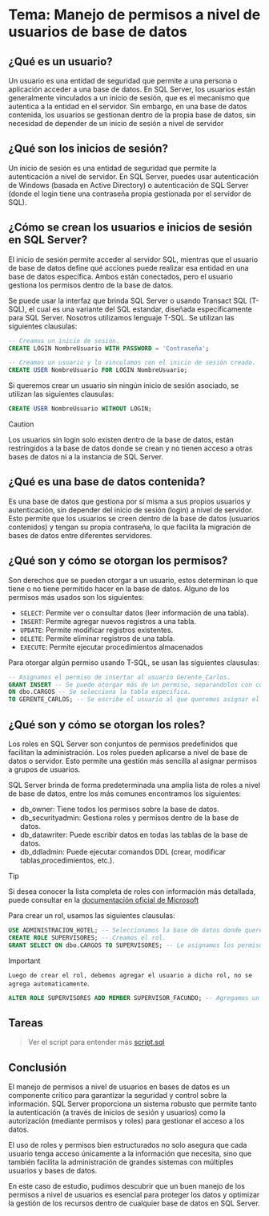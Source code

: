 # Tema: Manejo de permisos a nivel de usuarios de base de datos

## **¿Qué es un usuario?**

Un usuario es una entidad de seguridad que permite a una persona o aplicación acceder a una base de datos. En SQL Server, los usuarios están generalmente vinculados a un inicio de sesión, que es el mecanismo que autentica a la entidad en el servidor. Sin embargo, en una base de datos contenida, los usuarios se gestionan dentro de la propia base de datos, sin necesidad de depender de un inicio de sesión a nivel de servidor

## **¿Qué son los inicios de sesión?**

Un inicio de sesión es una entidad de seguridad que permite la autenticación a nivel de servidor. En SQL Server, puedes usar autenticación de Windows (basada en Active Directory) o autenticación de SQL Server (donde el login tiene una contraseña propia gestionada por el servidor de SQL).

## **¿Cómo se crean los usuarios e inicios de sesión en SQL Server?**

El inicio de sesión permite acceder al servidor SQL, mientras que el usuario de base de datos define qué acciones puede realizar esa entidad en una base de datos específica. Ambos están conectados, pero el usuario gestiona los permisos dentro de la base de datos.

Se puede usar la interfaz que brinda SQL Server o usando Transact SQL (T-SQL), el cual es una variante del SQL estandar, diseñada especificamente para SQL Server. Nosotros utilizamos lenguaje T-SQL. Se utilizan las siguientes clausulas:

```SQL
-- Creamos un inicio de sesión.
CREATE LOGIN NombreUsuario WITH PASSWORD = 'Contraseña';

-- Creamos un usuario y lo vinculamos con el inicio de sesión creado.
CREATE USER NombreUsuario FOR LOGIN NombreUsuario; 
```
Si queremos crear un usuario sin ningún inicio de sesión asociado, se utilizan las siguientes clausulas:

```SQL
CREATE USER NombreUsuario WITHOUT LOGIN;
```
> [!CAUTION]
> Los usuarios sin login solo existen dentro de la base de datos, están restringidos a la base de datos donde se crean y no tienen acceso a otras bases de datos ni a la instancia de SQL Server.

## **¿Qué es una base de datos contenida?**

Es una base de datos que gestiona por sí misma a sus propios usuarios y autenticación, sin depender del inicio de sesión (login) a nivel de servidor. Esto permite que los usuarios se creen dentro de la base de datos (usuarios contenidos) y tengan su propia contraseña, lo que facilita la migración de bases de datos entre diferentes servidores.

## **¿Qué son y cómo se otorgan los permisos?**

Son derechos que se pueden otorgar a un usuario, estos determinan lo que tiene o no tiene permitido hacer en la base de datos. Alguno de los permisos más usados son los siguientes:

- `SELECT`: Permite ver o consultar datos (leer información de una tabla).
- `INSERT`: Permite agregar nuevos registros a una tabla.
- `UPDATE`: Permite modificar registros existentes.
- `DELETE`: Permite eliminar registros de una tabla.
- `EXECUTE`: Permite ejecutar procedimientos almacenados

Para otorgar algún permiso usando T-SQL, se usan las siguientes clausulas:

```SQL
-- Asignamos el permiso de insertar al usuario Gerente_Carlos.
GRANT INSERT -- Se puede otorgar más de un permiso, separandolos con coma.
ON dbo.CARGOS -- Se selecciona la tabla especifica.
TO GERENTE_CARLOS; -- Se escribe el usuario al que queremos asignar el permiso, sin comillas simples
```

## **¿Qué son y cómo se otorgan los roles?**

Los roles en SQL Server son conjuntos de permisos predefinidos que facilitan la administración. Los roles pueden aplicarse a nivel de base de datos o servidor. Esto permite una gestión más sencilla al asignar permisos a grupos de usuarios.

SQL Server brinda de forma predeterminada una amplia lista de roles a nivel de base de datos, entre los más comunes encontramos los siguientes:

- db_owner: Tiene todos los permisos sobre la base de datos.
- db_securityadmin: Gestiona roles y permisos dentro de la base de datos.
- db_datawriter: Puede escribir datos en todas las tablas de la base de datos.
- db_ddladmin: Puede ejecutar comandos DDL (crear, modificar tablas,procedimientos, etc.).
  
> [!TIP]  
> Si desea conocer la lista completa de roles con información más detallada, puede consultar en la [documentación oficial de Microsoft](https://learn.microsoft.com/es-es/sql/relational-databases/security/authentication-access/database-level-roles?view=sql-server-ver16)

Para crear un rol, usamos las siguientes clausulas:

```SQL
USE ADMINISTRACION_HOTEL; -- Seleccionamos la base de datos donde queremos que se cree el rol.
CREATE ROLE SUPERVISORES; -- Creamos el rol.
GRANT SELECT ON dbo.CARGOS TO SUPERVISORES; -- Le asignamos los permisos de lectura en la tabla CARGOS.
```
> [!IMPORTANT]  
> `Luego de crear el rol, debemos agregar el usuario a dicho rol, no se agrega automaticamente`.

```SQL
ALTER ROLE SUPERVISORES ADD MEMBER SUPERVISOR_FACUNDO; -- Agregamos un usuario al rol creado.
```

## **Tareas**

> Ver el script para entender más [script.sql](script.sql)

## **Conclusión**

El manejo de permisos a nivel de usuarios en bases de datos es un componente crítico para garantizar la seguridad y control sobre la información. SQL Server proporciona un sistema robusto que permite tanto la autenticación (a través de inicios de sesión y usuarios) como la autorización (mediante permisos y roles) para gestionar el acceso a los datos.

El uso de roles y permisos bien estructurados no solo asegura que cada usuario tenga acceso únicamente a la información que necesita, sino que también facilita la administración de grandes sistemas con múltiples usuarios y bases de datos.

En este caso de estudio, pudimos descubrir que un buen manejo de los permisos a nivel de usuarios es esencial para proteger los datos y optimizar la gestión de los recursos dentro de cualquier base de datos en SQL Server.
